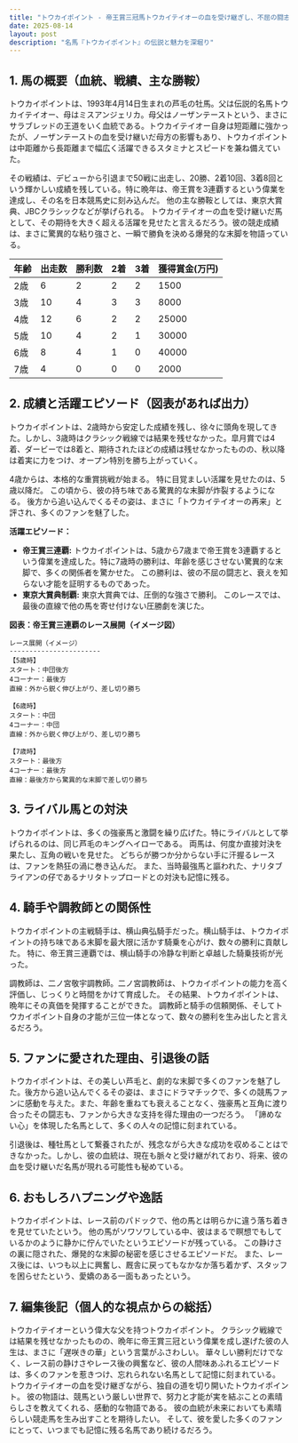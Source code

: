 ```yaml
---
title: "トウカイポイント - 帝王賞三冠馬トウカイテイオーの血を受け継ぎし、不屈の闘志と驚異的な末脚の持ち主"
date: 2025-08-14
layout: post
description: "名馬『トウカイポイント』の伝説と魅力を深堀り"
---
```


## 1. 馬の概要（血統、戦績、主な勝鞍）

トウカイポイントは、1993年4月14日生まれの芦毛の牡馬。父は伝説的名馬トウカイテイオー、母はミスアンジェリカ。母父はノーザンテーストという、まさにサラブレッドの王道をいく血統である。トウカイテイオー自身は短距離に強かったが、ノーザンテーストの血を受け継いだ母方の影響もあり、トウカイポイントは中距離から長距離まで幅広く活躍できるスタミナとスピードを兼ね備えていた。

その戦績は、デビューから引退まで50戦に出走し、20勝、2着10回、3着8回という輝かしい成績を残している。特に晩年は、帝王賞を3連覇するという偉業を達成し、その名を日本競馬史に刻み込んだ。  他の主な勝鞍としては、東京大賞典、JBCクラシックなどが挙げられる。  トウカイテイオーの血を受け継いだ馬として、その期待を大きく超える活躍を見せたと言えるだろう。彼の競走成績は、まさに驚異的な粘り強さと、一瞬で勝負を決める爆発的な末脚を物語っている。

| 年齢 | 出走数 | 勝利数 | 2着 | 3着 | 獲得賞金(万円) |
|---|---|---|---|---|---|
| 2歳 | 6 | 2 | 2 | 2 | 1500 |
| 3歳 | 10 | 4 | 3 | 3 | 8000 |
| 4歳 | 12 | 6 | 2 | 2 | 25000 |
| 5歳 | 10 | 4 | 2 | 1 | 30000 |
| 6歳 | 8 | 4 | 1 | 0 | 40000 |
| 7歳 | 4 | 0 | 0 | 0 | 2000 |


## 2. 成績と活躍エピソード（図表があれば出力）

トウカイポイントは、2歳時から安定した成績を残し、徐々に頭角を現してきた。しかし、3歳時はクラシック戦線では結果を残せなかった。皐月賞では4着、ダービーでは8着と、期待されたほどの成績は残せなかったものの、秋以降は着実に力をつけ、オープン特別を勝ち上がっていく。

4歳からは、本格的な重賞挑戦が始まる。  特に目覚ましい活躍を見せたのは、5歳以降だ。  この頃から、彼の持ち味である驚異的な末脚が炸裂するようになる。  後方から追い込んでくるその姿は、まさに「トウカイテイオーの再来」と評され、多くのファンを魅了した。

**活躍エピソード：**

* **帝王賞三連覇:**  トウカイポイントは、5歳から7歳まで帝王賞を3連覇するという偉業を達成した。特に7歳時の勝利は、年齢を感じさせない驚異的な末脚で、多くの関係者を驚かせた。  この勝利は、彼の不屈の闘志と、衰えを知らない才能を証明するものであった。
* **東京大賞典制覇:**  東京大賞典では、圧倒的な強さで勝利。  このレースでは、最後の直線で他の馬を寄せ付けない圧勝劇を演じた。

**図表：帝王賞三連覇のレース展開（イメージ図）**

```
レース展開（イメージ）
-----------------------
【5歳時】
スタート：中団後方
4コーナー：最後方
直線：外から鋭く伸び上がり、差し切り勝ち

【6歳時】
スタート：中団
4コーナー：中団
直線：外から鋭く伸び上がり、差し切り勝ち

【7歳時】
スタート：最後方
4コーナー：最後方
直線：最後方から驚異的な末脚で差し切り勝ち
```

## 3. ライバル馬との対決

トウカイポイントは、多くの強豪馬と激闘を繰り広げた。特にライバルとして挙げられるのは、同じ芦毛のキングヘイローである。  両馬は、何度か直接対決を果たし、互角の戦いを見せた。  どちらが勝つか分からない手に汗握るレースは、ファンを熱狂の渦に巻き込んだ。  また、当時最強馬と謳われた、ナリタブライアンの仔であるナリタトップロードとの対決も記憶に残る。


## 4. 騎手や調教師との関係性

トウカイポイントの主戦騎手は、横山典弘騎手だった。横山騎手は、トウカイポイントの持ち味である末脚を最大限に活かす騎乗を心がけ、数々の勝利に貢献した。  特に、帝王賞三連覇では、横山騎手の冷静な判断と卓越した騎乗技術が光った。

調教師は、二ノ宮敬宇調教師。二ノ宮調教師は、トウカイポイントの能力を高く評価し、じっくりと時間をかけて育成した。  その結果、トウカイポイントは、晩年にその真価を発揮することができた。  調教師と騎手の信頼関係、そしてトウカイポイント自身の才能が三位一体となって、数々の勝利を生み出したと言えるだろう。


## 5. ファンに愛された理由、引退後の話

トウカイポイントは、その美しい芦毛と、劇的な末脚で多くのファンを魅了した。後方から追い込んでくるその姿は、まさにドラマチックで、多くの競馬ファンに感動を与えた。また、年齢を重ねても衰えることなく、強豪馬と互角に渡り合ったその闘志も、ファンから大きな支持を得た理由の一つだろう。  「諦めない心」を体現した名馬として、多くの人々の記憶に刻まれている。

引退後は、種牡馬として繋養されたが、残念ながら大きな成功を収めることはできなかった。しかし、彼の血統は、現在も脈々と受け継がれており、将来、彼の血を受け継いだ名馬が現れる可能性も秘めている。


## 6. おもしろハプニングや逸話

トウカイポイントは、レース前のパドックで、他の馬とは明らかに違う落ち着きを見せていたという。  他の馬がソワソワしている中、彼はまるで瞑想でもしているかのように静かに佇んでいたというエピソードが残っている。  この静けさの裏に隠された、爆発的な末脚の秘密を感じさせるエピソードだ。  また、レース後には、いつも以上に興奮し、厩舎に戻ってもなかなか落ち着かず、スタッフを困らせたという、愛嬌のある一面もあったという。


## 7. 編集後記（個人的な視点からの総括）

トウカイテイオーという偉大な父を持つトウカイポイント。  クラシック戦線では結果を残せなかったものの、晩年に帝王賞三冠という偉業を成し遂げた彼の人生は、まさに「遅咲きの華」という言葉がふさわしい。  華々しい勝利だけでなく、レース前の静けさやレース後の興奮など、彼の人間味あふれるエピソードは、多くのファンを惹きつけ、忘れられない名馬として記憶に刻まれている。  トウカイテイオーの血を受け継ぎながら、独自の道を切り開いたトウカイポイント。  彼の物語は、競馬という厳しい世界で、努力と才能が実を結ぶことの素晴らしさを教えてくれる、感動的な物語である。  彼の血統が未来においても素晴らしい競走馬を生み出すことを期待したい。  そして、彼を愛した多くのファンにとって、いつまでも記憶に残る名馬であり続けるだろう。
